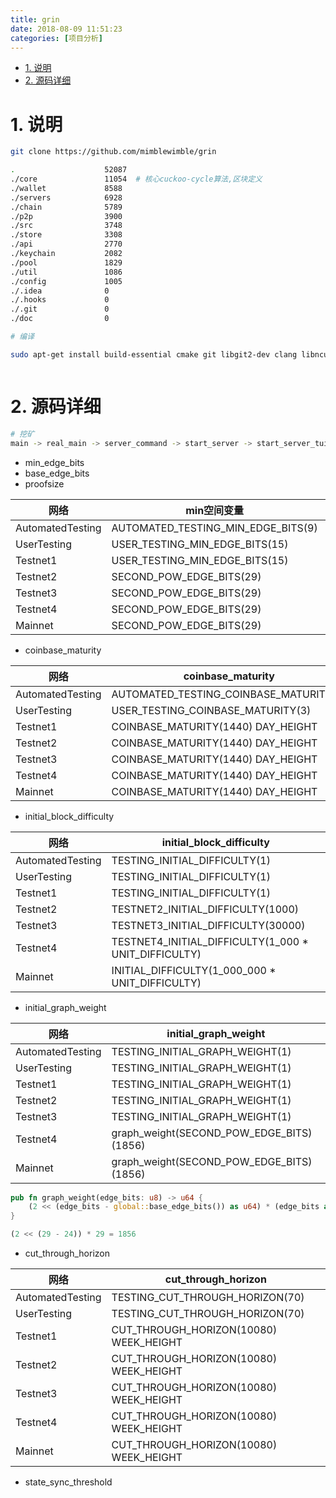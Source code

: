 ```yaml
---
title: grin
date: 2018-08-09 11:51:23
categories: [项目分析]
---
```



<!-- TOC -->

- [1. 说明](#1-说明)
- [2. 源码详细](#2-源码详细)

<!-- /TOC -->



<a id="markdown-1-说明" name="1-说明"></a>
# 1. 说明

```bash
git clone https://github.com/mimblewimble/grin

.                    52087 
./core               11054  # 核心cuckoo-cycle算法,区块定义
./wallet             8588 
./servers            6928 
./chain              5789 
./p2p                3900 
./src                3748 
./store              3308 
./api                2770 
./keychain           2082 
./pool               1829 
./util               1086 
./config             1005 
./.idea              0 
./.hooks             0 
./.git               0 
./doc                0 
```

```bash
# 编译

sudo apt-get install build-essential cmake git libgit2-dev clang libncurses5-dev libncursesw5-dev zlib1g-dev pkg-config libssl-dev llvm -y



```

<a id="markdown-2-源码详细" name="2-源码详细"></a>
# 2. 源码详细

```bash
# 挖矿
main -> real_main -> server_command -> start_server -> start_server_tui -> Server::start -> start_stratum_server -> run_loop -> get_block -> build_block
```

* min_edge_bits
* base_edge_bits
* proofsize

网络|min空间变量|base空间变量|验证数变量
-|-|-|-
AutomatedTesting|AUTOMATED_TESTING_MIN_EDGE_BITS(9)|AUTOMATED_TESTING_MIN_EDGE_BITS(9)|AUTOMATED_TESTING_PROOF_SIZE(4)
UserTesting|USER_TESTING_MIN_EDGE_BITS(15)|USER_TESTING_MIN_EDGE_BITS(15)|USER_TESTING_PROOF_SIZE(42)
Testnet1|USER_TESTING_MIN_EDGE_BITS(15)|USER_TESTING_MIN_EDGE_BITS(15)|PROOFSIZE(42)
Testnet2|SECOND_POW_EDGE_BITS(29)|BASE_EDGE_BITS(24)|PROOFSIZE(42)
Testnet3|SECOND_POW_EDGE_BITS(29)|BASE_EDGE_BITS(24)|PROOFSIZE(42)
Testnet4|SECOND_POW_EDGE_BITS(29)|BASE_EDGE_BITS(24)|PROOFSIZE(42)
Mainnet|SECOND_POW_EDGE_BITS(29)|BASE_EDGE_BITS(24)|PROOFSIZE(42)

* coinbase_maturity

网络|coinbase_maturity
-|-
AutomatedTesting|AUTOMATED_TESTING_COINBASE_MATURITY(3)
UserTesting|USER_TESTING_COINBASE_MATURITY(3)
Testnet1|COINBASE_MATURITY(1440) DAY_HEIGHT
Testnet2|COINBASE_MATURITY(1440) DAY_HEIGHT
Testnet3|COINBASE_MATURITY(1440) DAY_HEIGHT
Testnet4|COINBASE_MATURITY(1440) DAY_HEIGHT
Mainnet|COINBASE_MATURITY(1440) DAY_HEIGHT


* initial_block_difficulty

网络|initial_block_difficulty
-|-
AutomatedTesting|TESTING_INITIAL_DIFFICULTY(1)
UserTesting|TESTING_INITIAL_DIFFICULTY(1)
Testnet1|TESTING_INITIAL_DIFFICULTY(1)
Testnet2|TESTNET2_INITIAL_DIFFICULTY(1000)
Testnet3|TESTNET3_INITIAL_DIFFICULTY(30000)
Testnet4|TESTNET4_INITIAL_DIFFICULTY(1_000 * UNIT_DIFFICULTY)
Mainnet|INITIAL_DIFFICULTY(1_000_000 * UNIT_DIFFICULTY)

* initial_graph_weight

网络|initial_graph_weight
-|-
AutomatedTesting|TESTING_INITIAL_GRAPH_WEIGHT(1)
UserTesting|TESTING_INITIAL_GRAPH_WEIGHT(1)
Testnet1|TESTING_INITIAL_GRAPH_WEIGHT(1)
Testnet2|TESTING_INITIAL_GRAPH_WEIGHT(1)
Testnet3|TESTING_INITIAL_GRAPH_WEIGHT(1)
Testnet4|graph_weight(SECOND_POW_EDGE_BITS) (1856)
Mainnet|graph_weight(SECOND_POW_EDGE_BITS) (1856)

```rust
pub fn graph_weight(edge_bits: u8) -> u64 {
	(2 << (edge_bits - global::base_edge_bits()) as u64) * (edge_bits as u64)
}

(2 << (29 - 24)) * 29 = 1856
```

* cut_through_horizon

网络|cut_through_horizon
-|-
AutomatedTesting|TESTING_CUT_THROUGH_HORIZON(70)
UserTesting|TESTING_CUT_THROUGH_HORIZON(70)
Testnet1|CUT_THROUGH_HORIZON(10080) WEEK_HEIGHT
Testnet2|CUT_THROUGH_HORIZON(10080) WEEK_HEIGHT
Testnet3|CUT_THROUGH_HORIZON(10080) WEEK_HEIGHT
Testnet4|CUT_THROUGH_HORIZON(10080) WEEK_HEIGHT
Mainnet|CUT_THROUGH_HORIZON(10080) WEEK_HEIGHT

* state_sync_threshold

